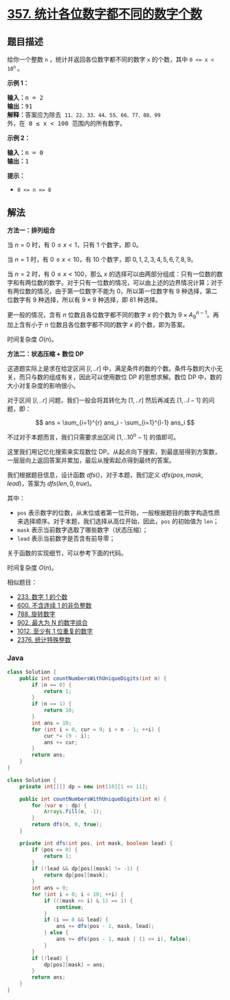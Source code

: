 # [357. 统计各位数字都不同的数字个数](https://leetcode.cn/problems/count-numbers-with-unique-digits)

## 题目描述

给你一个整数 <code>n</code> ，统计并返回各位数字都不同的数字 <code>x</code> 的个数，其中 <code>0 &lt;= x &lt; 10<sup>n</sup></code><sup>&nbsp;</sup>。

<div class="original__bRMd">
<div>

<p><strong>示例 1：</strong></p>

<pre>
<strong>输入：</strong>n = 2
<strong>输出：</strong>91
<strong>解释：</strong>答案应为除去 <code>11、22、33、44、55、66、77、88、99 </code>外，在 0 ≤ x &lt; 100 范围内的所有数字。 
</pre>

<p><strong>示例 2：</strong></p>

<pre>
<strong>输入：</strong>n = 0
<strong>输出：</strong>1
</pre>
</div>
</div>

<p><strong>提示：</strong></p>

<ul>
	<li><code>0 &lt;= n &lt;= 8</code></li>
</ul>

## 解法

**方法一：排列组合**

当 $n=0$ 时，有 $0\le x \lt 1$，只有 $1$ 个数字，即 $0$。

当 $n=1$ 时，有 $0\le x \lt 10$，有 $10$ 个数字，即 $0,1,2,3,4,5,6,7,8,9$。

当 $n=2$ 时，有 $0\le x \lt 100$，那么 $x$ 的选择可以由两部分组成：只有一位数的数字和有两位数的数字。对于只有一位数的情况，可以由上述的边界情况计算；对于有两位数的情况，由于第一位数字不能为 $0$，所以第一位数字有 $9$ 种选择，第二位数字有 $9$ 种选择，所以有 $9 \times 9$ 种选择，即 $81$ 种选择。

更一般的情况，含有 $n$ 位数且各位数字都不同的数字 $x$ 的个数为 $9 \times A_{9}^{n-1}$。再加上含有小于 $n$ 位数且各位数字都不同的数字 $x$ 的个数，即为答案。

时间复杂度 $O(n)$。

**方法二：状态压缩 + 数位 DP**

这道题实际上是求在给定区间 $[l,..r]$ 中，满足条件的数的个数。条件与数的大小无关，而只与数的组成有关，因此可以使用数位 DP 的思想求解。数位 DP 中，数的大小对复杂度的影响很小。

对于区间 $[l,..r]$ 问题，我们一般会将其转化为 $[1,..r]$ 然后再减去 $[1,..l - 1]$ 的问题，即：

$$
ans = \sum_{i=1}^{r} ans_i -  \sum_{i=1}^{l-1} ans_i
$$

不过对于本题而言，我们只需要求出区间 $[1,..10^n-1]$ 的值即可。

这里我们用记忆化搜索来实现数位 DP。从起点向下搜索，到最底层得到方案数，一层层向上返回答案并累加，最后从搜索起点得到最终的答案。

我们根据题目信息，设计函数 $dfs()$，对于本题，我们定义 $dfs(pos, mask, lead)$，答案为 $dfs(len, 0, true)$。

其中：

-   `pos` 表示数字的位数，从末位或者第一位开始，一般根据题目的数字构造性质来选择顺序。对于本题，我们选择从高位开始，因此，`pos` 的初始值为 `len`；
-   `mask` 表示当前数字选取了哪些数字（状态压缩）；
-   `lead` 表示当前数字是否含有前导零；

关于函数的实现细节，可以参考下面的代码。

时间复杂度 $O(n)$。

相似题目：

-   [233. 数字 1 的个数](/solution/0200-0299/0233.Number%20of%20Digit%20One/README.md)
-   [600. 不含连续 1 的非负整数](/solution/0600-0699/0600.Non-negative%20Integers%20without%20Consecutive%20Ones/README.md)
-   [788. 旋转数字](/solution/0700-0799/0788.Rotated%20Digits/README.md)
-   [902. 最大为 N 的数字组合](/solution/0900-0999/0902.Numbers%20At%20Most%20N%20Given%20Digit%20Set/README.md)
-   [1012. 至少有 1 位重复的数字](/solution/1000-1099/1012.Numbers%20With%20Repeated%20Digits/README.md)
-   [2376. 统计特殊整数](/solution/2300-2399/2376.Count%20Special%20Integers/README.md)

### **Java**

```java
class Solution {
    public int countNumbersWithUniqueDigits(int n) {
        if (n == 0) {
            return 1;
        }
        if (n == 1) {
            return 10;
        }
        int ans = 10;
        for (int i = 0, cur = 9; i < n - 1; ++i) {
            cur *= (9 - i);
            ans += cur;
        }
        return ans;
    }
}
```

```java
class Solution {
    private int[][] dp = new int[10][1 << 11];

    public int countNumbersWithUniqueDigits(int n) {
        for (var e : dp) {
            Arrays.fill(e, -1);
        }
        return dfs(n, 0, true);
    }

    private int dfs(int pos, int mask, boolean lead) {
        if (pos <= 0) {
            return 1;
        }
        if (!lead && dp[pos][mask] != -1) {
            return dp[pos][mask];
        }
        int ans = 0;
        for (int i = 0; i < 10; ++i) {
            if (((mask >> i) & 1) == 1) {
                continue;
            }
            if (i == 0 && lead) {
                ans += dfs(pos - 1, mask, lead);
            } else {
                ans += dfs(pos - 1, mask | (1 << i), false);
            }
        }
        if (!lead) {
            dp[pos][mask] = ans;
        }
        return ans;
    }
}
```
